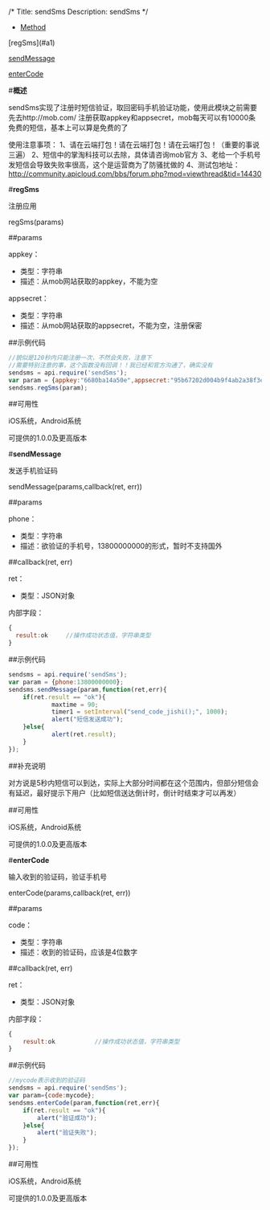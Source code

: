 /*
Title: sendSms
Description: sendSms
*/

<ul id="tab" class="clearfix">
	<li class="active"><a href="#method-content">Method</a></li>
</ul>
<div id="method-content">

<div class="outline">
[regSms](#a1)

[sendMessage](#a2)

[enterCode](#a3)
</div>

#**概述**

sendSms实现了注册时短信验证，取回密码手机验证功能，使用此模块之前需要先去http://mob.com/ 注册获取appkey和appsecret，mob每天可以有10000条免费的短信，基本上可以算是免费的了


使用注意事项：
1、请在云端打包！请在云端打包！请在云端打包！（重要的事说三遍）
2、短信中的掌淘科技可以去除，具体请咨询mob官方
3、老给一个手机号发短信会导致失败率很高，这个是运营商为了防骚扰做的
4、测试包地址：http://community.apicloud.com/bbs/forum.php?mod=viewthread&tid=14430


#**regSms**<div id="a1"></div>

注册应用

regSms(params)

##params

appkey：

- 类型：字符串
- 描述：从mob网站获取的appkey，不能为空

appsecret：

- 类型：字符串
- 描述：从mob网站获取的appsecret，不能为空，注册保密

##示例代码

```js
//貌似是120秒内只能注册一次，不然会失败，注意下
//需要特别注意的事，这个函数没有回调！！我已经和官方沟通了，确实没有
sendsms = api.require('sendSms');
var param = {appkey:"6680ba14a50e",appsecret:"95b67202d004b9f4ab2a38f3eda2e82c"};
sendsms.regSms(param);
```

##可用性

iOS系统，Android系统

可提供的1.0.0及更高版本

#**sendMessage**<div id="a2"></div>

发送手机验证码

sendMessage(params,callback(ret, err))

##params

phone：

- 类型：字符串
- 描述：欲验证的手机号，13800000000的形式，暂时不支持国外

##callback(ret, err)

ret：

- 类型：JSON对象

内部字段：

```js
{
  result:ok		//操作成功状态值，字符串类型
}

```

##示例代码

```js
sendsms = api.require('sendSms');
var param = {phone:13800000000};
sendsms.sendMessage(param,function(ret,err){
	if(ret.result == "ok"){
	        maxtime = 90;
			timer1 = setInterval("send_code_jishi();", 1000);
	        alert("短信发送成功");
	}else{
	        alert(ret.result);
	}
});
```

##补充说明

对方说是5秒内短信可以到达，实际上大部分时间都在这个范围内，但部分短信会有延迟，最好提示下用户（比如短信送达倒计时，倒计时结束才可以再发）

##可用性

iOS系统，Android系统

可提供的1.0.0及更高版本

#**enterCode**<div id="a3"></div>

输入收到的验证码，验证手机号

enterCode(params,callback(ret, err))

##params

code：

- 类型：字符串
- 描述：收到的验证码，应该是4位数字

##callback(ret, err)

ret：

- 类型：JSON对象

内部字段：

```js
{
    result:ok    		//操作成功状态值，字符串类型
}
```

##示例代码

```js
//mycode表示收到的验证码
sendsms = api.require('sendSms');
var param={code:mycode};
sendsms.enterCode(param,function(ret,err){
	if(ret.result == "ok"){
		alert("验证成功");
	}else{
		alert("验证失败");
	}
});
```

##可用性

iOS系统，Android系统

可提供的1.0.0及更高版本